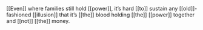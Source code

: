 [[Even]] where families still hold [[power]], it’s hard [[to]] sustain any [[old]]-fashioned [[illusion]] that it’s [[the]] blood holding [[the]] [[power]] together and [[not]] [[the]] money.